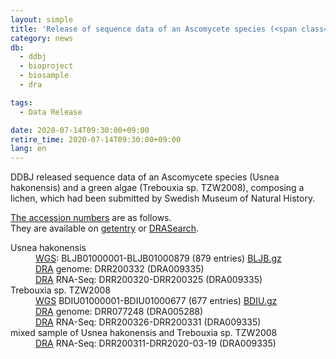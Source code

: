 ```yaml
---
layout: simple
title: 'Release of sequence data of an Ascomycete species (<span class="italic">Usnea hakonensis</span>) and a green algae (<span class="italic">Trebouxia</span> sp. TZW2008), composing a lichen'
category: news
db:
  - ddbj
  - bioproject
  - biosample
  - dra

tags:
  - Data Release

date: 2020-07-14T09:30:00+09:00
retire_time: 2020-07-14T09:30:00+09:00
lang: en
---
```


<p>DDBJ released sequence data of an Ascomycete species (<span class="italic">Usnea hakonensis</span>) and a green algae (<span class="italic">Trebouxia</span> sp. TZW2008), composing a lichen, which had been submitted by Swedish Museum of Natural History. </p>

<p><a href="/documents/accessions.html">The accession numbers</a> are as follows. <br>They are available on <a href="http://getentry.ddbj.nig.ac.jp/top-e.html">getentry</a> or <a href="http://ddbj.nig.ac.jp/DRASearch/">DRASearch</a>. </p>

<dl>
    <dt><span class="italic">Usnea hakonensis</span></dt>
    <dd><a href="/ddbj/wgs-e.html">WGS</a>: BLJB01000001-BLJB01000879 (879 entries) <a href="https://ddbj.nig.ac.jp/public/ddbj_database/wgs/BL/BLJB.gz" target="_blank">BLJB.gz</a></dd>
    <dd><a href="/dra/index-e.html">DRA</a> genome: DRR200332 (DRA009335)</dd>
    <dd><a href="/dra/index-e.html">DRA</a> RNA-Seq: DRR200320-DRR200325 (DRA009335)</dd>
    <dt><span class="italic">Trebouxia</span> sp. TZW2008</dt>
    <dd><a href="/ddbj/wgs-e.html">WGS</a> BDIU01000001-BDIU01000677 (677 entries) <a href="https://ddbj.nig.ac.jp/public/ddbj_database/wgs/BD/BDIU.gz" target="_blank">BDIU.gz</a></dd>
    <dd><a href="/dra/index-e.html">DRA</a> genome: DRR077248 (DRA005288)</dd>
    <dd><a href="/dra/index-e.html">DRA</a> RNA-Seq: DRR200326-DRR200331 (DRA009335)</dd>
    <dt>mixed sample of <span class="italic">Usnea hakonensis</span> and <span class="italic">Trebouxia</span> sp. TZW2008</dt>
    <dd><a href="/dra/index-e.html">DRA</a> RNA-Seq: DRR200311-DRR2020-03-19 (DRA009335)</dd>
</dl>
